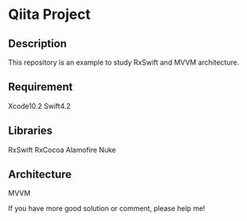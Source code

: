 Qiita Project
====

## Description
This repository is an example to study RxSwift and MVVM architecture.

## Requirement
Xcode10.2
Swift4.2

## Libraries
RxSwift
RxCocoa
Alamofire
Nuke

## Architecture
MVVM

If you have more good solution or comment, please help me! 
